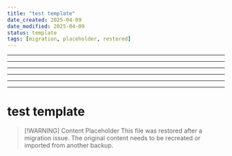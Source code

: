 ```yaml
---
title: "test template"
date_created: 2025-04-09
date_modified: 2025-04-09
status: template
tags: [migration, placeholder, restored]
---
```


---

---

---

---

---

---

# test template

> [\!WARNING] Content Placeholder
> This file was restored after a migration issue. The original content needs to be recreated or imported from another backup.

